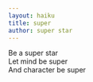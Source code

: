 ```yaml
---
layout: haiku
title: super
author: super star
---
```

Be a super star<br>
Let mind be super<br>
And character be super<br>